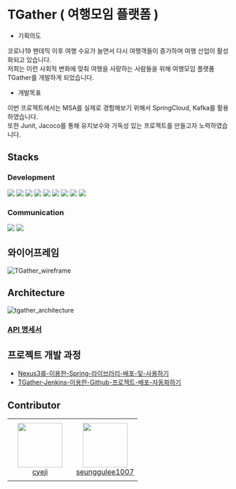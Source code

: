 # TGather ( 여행모임 플랫폼 )

- 기획의도

코로나19 팬데믹 이후 여행 수요가 늘면서 다시 여행객들이 증가하며 여행 산업이 활성화되고 있습니다. </br>
저희는 이런 사회적 변화에 맞춰 여행을 사랑하는 사람들을 위해 여행모임 플랫폼 TGather를 개발하게 되었습니다.

- 개발목표

이번 프로젝트에서는 MSA를 실제로 경험해보기 위해서 SpringCloud, Kafka를 활용하였습니다. </br>
또한 Junit, Jacoco를 통해 유지보수와 가독성 있는 프로젝트를 만들고자 노력하였습니다.

## Stacks
### Development

<div>
<img src="https://img.shields.io/badge/Spring-6DB33F?style=for-the-badge&logo=Spring&logoColor=white">
<img src="https://img.shields.io/badge/JAVA-red?style=for-the-badge&logo=OpenJDK&logoColor=white">
<img src="https://img.shields.io/badge/postgresql-4169E1?style=for-the-badge&logo=postgresql&logoColor=white">
<img src="https://img.shields.io/badge/ApacheKafka-231F20?style=for-the-badge&logo=apachekafka&logoColor=white">
<img src="https://img.shields.io/badge/Jenkins-D24939?style=for-the-badge&logo=jenkins&logoColor=white">
<img src="https://img.shields.io/badge/Grafana-F46800?style=for-the-badge&logo=grafana&logoColor=white">
<img src="https://img.shields.io/badge/RabbitMQ-F46800?style=for-the-badge&logo=rabbitmq&logoColor=white">
<img src="https://img.shields.io/badge/flutter-02569B?style=for-the-badge&logo=flutter&logoColor=white">
<img src="https://img.shields.io/badge/dart-0175C2?style=for-the-badge&logo=dart&logoColor=white">
</div>


### Communication
<div>
<img src="https://img.shields.io/badge/Notion-black?style=for-the-badge&logo=Notion&logoColor=white">
<img src="https://img.shields.io/badge/Slack-purple?style=for-the-badge&logo=Notion&logoColor=white">
</div>

## 와이어프레임
![TGather_wireframe](https://github.com/growth-genius/.github/assets/98408267/cacdb34e-67e0-4840-86ec-b77e54d6aaee)

## Architecture
![tgather_architecture](https://github.com/growth-genius/.github/assets/98408267/37cf4fa5-02ba-44b9-8e8f-1d0135cb7749)


### [API 명세서](https://orchid-play-7fe.notion.site/3cd6dfc8be2342999b49138cce474f3a)

## 프로젝트 개발 과정
- [Nexus3를-이용한-Spring-라이브러리-배포-및-사용하기](https://yejipro.tistory.com/entry/Nexus3%EB%A5%BC-%EC%9D%B4%EC%9A%A9%ED%95%9C-Spring-%EB%9D%BC%EC%9D%B4%EB%B8%8C%EB%9F%AC%EB%A6%AC-%EB%B0%B0%ED%8F%AC-%EB%B0%8F-%EC%82%AC%EC%9A%A9%ED%95%98%EA%B8%B0)
- [TGather-Jenkins-이용한-Github-프로젝트-배포-자동화하기](https://yejipro.tistory.com/entry/TGather-Jenkins-%EC%9D%B4%EC%9A%A9%ED%95%9C-Github-%ED%94%84%EB%A1%9C%EC%A0%9D%ED%8A%B8-%EB%B0%B0%ED%8F%AC-%EC%9E%90%EB%8F%99%ED%99%94%ED%95%98%EA%B8%B0)

## Contributor

<table >
    <tr height="140px">
        <td align="center" width="130px">
            <a href="https://github.com/cyeji"><img height="100px" width="100px" src="https://avatars.githubusercontent.com/u/98408267?v=4"/></a>
            <br />
            <a href="https://github.com/cyeji">cyeji</a>
        </td>
        <td align="center" width="130px">
            <a href="https://github.com/seunggulee1007"><img height="100px" width="100px" src="https://avatars.githubusercontent.com/u/32692807?v=4"/></a>
            <br />
            <a href="https://github.com/seunggulee1007">seunggulee1007</a>
        </td>
    </tr>
</table>
